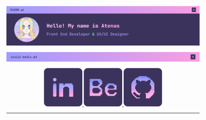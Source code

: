 <p align="center">
  <img src="assets/readme-header.png"/>
</p>

<img src="assets/headers/social-media.png">

<p align="center">
  <a href="https://www.linkedin.com/in/atenas-perez/">
    <img src="assets/icons/icon-linkedin.png">
  </a>

  <a href="https://www.behance.net/at3nas">
    <img src="assets/icons/icon-behance.png">
  </a>

  <a href="https://github.com/At3nas">
    <img src="assets/icons/icon-github.png">
  </a>
</p>
<hr />

